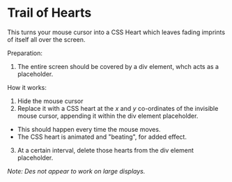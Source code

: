 # Trail of Hearts
This turns your mouse cursor into a CSS Heart which leaves fading imprints of itself all over the screen.

Preparation:
1. The entire screen should be covered by a div element, whch acts as a placeholder.

How it works:
1. Hide the mouse cursor
2. Replace it with a CSS heart at the *x* and *y* co-ordinates of the invisible mouse cursor, appending it within the div element placeholder.
  - This should happen every time the mouse moves.
  - The CSS heart is animated and "beating", for added effect.
3. At a certain interval, delete those hearts from the div element placeholder.

*Note: Des not appear to work on large displays.*
